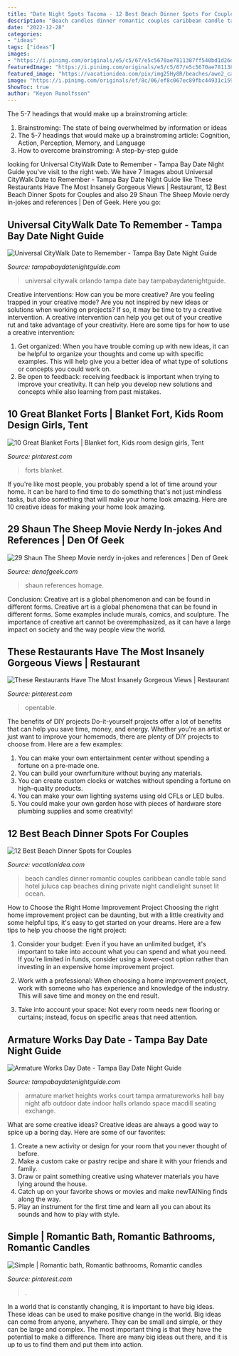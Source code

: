 ```yaml
---
title: "Date Night Spots Tacoma - 12 Best Beach Dinner Spots For Couples"
description: "Beach candles dinner romantic couples caribbean candle table sand hotel juluca cap beaches dining private night candlelight sunset lit ocean"
date: "2022-12-28"
categories:
- "ideas"
tags: ["ideas"]
images:
- "https://i.pinimg.com/originals/e5/c5/67/e5c5670ae7811387ff540bd1d26db58f.jpg"
featuredImage: "https://i.pinimg.com/originals/e5/c5/67/e5c5670ae7811387ff540bd1d26db58f.jpg"
featured_image: "https://vacationidea.com/pix/img25Hy8R/beaches/awe2_candles_on_the_beach_in_the_ca_4431_mobi.jpg"
image: "https://i.pinimg.com/originals/ef/8c/06/ef8c067ec89fbc44931c159c2ef917c9.jpg"
ShowToc: true
author: "Keyon Runolfsson"
---
```



The 5-7 headings that would make up a brainstroming article:
1. Brainstroming: The state of being overwhelmed by information or ideas
2. The 5-7 headings that would make up a brainstroming article: Cognition, Action, Perception, Memory, and Language
3. How to overcome brainstroming: A step-by-step guide

	

		
looking for Universal CityWalk Date to Remember - Tampa Bay Date Night Guide you've visit to the right web. We have 7 Images about Universal CityWalk Date to Remember - Tampa Bay Date Night Guide like These Restaurants Have The Most Insanely Gorgeous Views | Restaurant, 12 Best Beach Dinner Spots for Couples and also 29 Shaun The Sheep Movie nerdy in-jokes and references | Den of Geek. Here you go:
		
    
## Universal CityWalk Date To Remember - Tampa Bay Date Night Guide

<img loading=lazy src="http://tampabaydatenightguide.com/wp-content/uploads/sites/2/2018/10/city-walk3-e1540775073511.jpg" onerror="this.onerror=null;this.src='https://tse2.mm.bing.net/th?id=OIP.YDb2GtJIo_sACednH5UJaQHaDV&amp;pid=15.1';" alt="Universal CityWalk Date to Remember - Tampa Bay Date Night Guide">

_Source: tampabaydatenightguide.com_

>universal citywalk orlando tampa date bay tampabaydatenightguide. 

	

Creative interventions: How can you be more creative?
Are you feeling trapped in your creative mode? Are you not inspired by new ideas or solutions when working on projects? If so, it may be time to try a creative intervention. A creative intervention can help you get out of your creative rut and take advantage of your creativity. Here are some tips for how to use a creative intervention: 
1. Get organized: When you have trouble coming up with new ideas, it can be helpful to organize your thoughts and come up with specific examples. This will help give you a better idea of what type of solutions or concepts you could work on. 
2. Be open to feedback: receiving feedback is important when trying to improve your creativity. It can help you develop new solutions and concepts while also learning from past mistakes. 

    
## 10 Great Blanket Forts | Blanket Fort, Kids Room Design Girls, Tent

<img loading=lazy src="https://i.pinimg.com/originals/99/17/b1/9917b1682b41e15946ac14cd5f449a25.jpg" onerror="this.onerror=null;this.src='https://tse2.mm.bing.net/th?id=OIP.zwm4TGlZtIa2dp99i1C-hwHaE8&amp;pid=15.1';" alt="10 Great Blanket Forts | Blanket fort, Kids room design girls, Tent">

_Source: pinterest.com_

>forts blanket. 

	

If you're like most people, you probably spend a lot of time around your home. It can be hard to find time to do something that's not just mindless tasks, but also something that will make your home look amazing. Here are 10 creative ideas for making your home look amazing.

    
## 29 Shaun The Sheep Movie Nerdy In-jokes And References | Den Of Geek

<img loading=lazy src="https://www.denofgeek.com/wp-content/uploads/2020/02/the_cow_jumped_over_the_moon.jpg" onerror="this.onerror=null;this.src='https://tse3.mm.bing.net/th?id=OIP.DdhIllFjNv5nfxZJxPLv8wHaEZ&amp;pid=15.1';" alt="29 Shaun The Sheep Movie nerdy in-jokes and references | Den of Geek">

_Source: denofgeek.com_

>shaun references homage. 

	

Conclusion: Creative art is a global phenomenon and can be found in different forms.
Creative art is a global phenomena that can be found in different forms. Some examples include murals, comics, and sculpture. The importance of creative art cannot be overemphasized, as it can have a large impact on society and the way people view the world.

    
## These Restaurants Have The Most Insanely Gorgeous Views | Restaurant

<img loading=lazy src="https://i.pinimg.com/originals/ef/8c/06/ef8c067ec89fbc44931c159c2ef917c9.jpg" onerror="this.onerror=null;this.src='https://tse1.mm.bing.net/th?id=OIP.0Up92Zae5eQgcOe-vY5BjwHaER&amp;pid=15.1';" alt="These Restaurants Have The Most Insanely Gorgeous Views | Restaurant">

_Source: pinterest.com_

>opentable. 

	

The benefits of DIY projects
Do-it-yourself projects offer a lot of benefits that can help you save time, money, and energy. Whether you're an artist or just want to improve your homemods, there are plenty of DIY projects to choose from. Here are a few examples: 
1. You can make your own entertainment center without spending a fortune on a pre-made one. 
2. You can build your ownrfurniture without buying any materials. 
3. You can create custom clocks or watches without spending a fortune on high-quality products. 
4. You can make your own lighting systems using old CFLs or LED bulbs. 
5. You could make your own garden hose with pieces of hardware store plumbing supplies and some creativity!

    
## 12 Best Beach Dinner Spots For Couples

<img loading=lazy src="https://vacationidea.com/pix/img25Hy8R/beaches/awe2_candles_on_the_beach_in_the_ca_4431_mobi.jpg" onerror="this.onerror=null;this.src='https://tse4.mm.bing.net/th?id=OIP.eswcih-5rrOfyBMx14Tb1wHaE7&amp;pid=15.1';" alt="12 Best Beach Dinner Spots for Couples">

_Source: vacationidea.com_

>beach candles dinner romantic couples caribbean candle table sand hotel juluca cap beaches dining private night candlelight sunset lit ocean. 

	

How to Choose the Right Home Improvement Project
Choosing the right home improvement project can be daunting, but with a little creativity and some helpful tips, it's easy to get started on your dreams. Here are a few tips to help you choose the right project:
1. Consider your budget: Even if you have an unlimited budget, it's important to take into account what you can spend and what you need. If you're limited in funds, consider using a lower-cost option rather than investing in an expensive home improvement project.

2. Work with a professional: When choosing a home improvement project, work with someone who has experience and knowledge of the industry. This will save time and money on the end result.

3. Take into account your space: Not every room needs new flooring or curtains; instead, focus on specific areas that need attention.

    
## Armature Works Day Date - Tampa Bay Date Night Guide

<img loading=lazy src="http://tampabaydatenightguide.com/wp-content/uploads/sites/2/2018/06/armature-1.jpg" onerror="this.onerror=null;this.src='https://tse3.mm.bing.net/th?id=OIP.wXqGTMNXBRyXEm32rmS-7wHaD-&amp;pid=15.1';" alt="Armature Works Day Date - Tampa Bay Date Night Guide">

_Source: tampabaydatenightguide.com_

>armature market heights works court tampa armatureworks hall bay night afb outdoor date indoor halls orlando space macdill seating exchange. 

	

What are some creative ideas?
Creative ideas are always a good way to spice up a boring day. Here are some of our favorites: 
1. Create a new activity or design for your room that you never thought of before. 
2. Make a custom cake or pastry recipe and share it with your friends and family. 
3. Draw or paint something creative using whatever materials you have lying around the house. 
4. Catch up on your favorite shows or movies and make newTAINing finds along the way. 
5. Play an instrument for the first time and learn all you can about its sounds and how to play with style.

    
## Simple | Romantic Bath, Romantic Bathrooms, Romantic Candles

<img loading=lazy src="https://i.pinimg.com/originals/e5/c5/67/e5c5670ae7811387ff540bd1d26db58f.jpg" onerror="this.onerror=null;this.src='https://tse3.mm.bing.net/th?id=OIP.SRjy63S8blVaKl63eyP6vwHaLH&amp;pid=15.1';" alt="Simple | Romantic bath, Romantic bathrooms, Romantic candles">

_Source: pinterest.com_

>. 

	

In a world that is constantly changing, it is important to have big ideas. These ideas can be used to make positive change in the world. Big ideas can come from anyone, anywhere. They can be small and simple, or they can be large and complex. The most important thing is that they have the potential to make a difference. There are many big ideas out there, and it is up to us to find them and put them into action.

